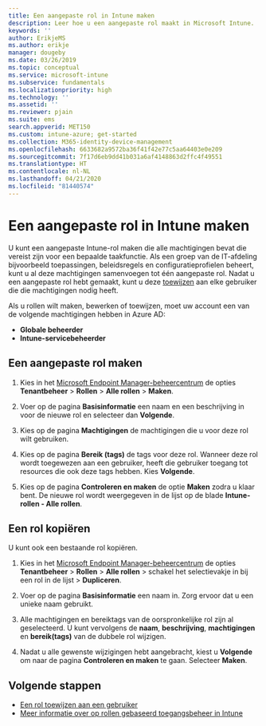 ```yaml
---
title: Een aangepaste rol in Intune maken
description: Leer hoe u een aangepaste rol maakt in Microsoft Intune.
keywords: ''
author: ErikjeMS
ms.author: erikje
manager: dougeby
ms.date: 03/26/2019
ms.topic: conceptual
ms.service: microsoft-intune
ms.subservice: fundamentals
ms.localizationpriority: high
ms.technology: ''
ms.assetid: ''
ms.reviewer: pjain
ms.suite: ems
search.appverid: MET150
ms.custom: intune-azure; get-started
ms.collection: M365-identity-device-management
ms.openlocfilehash: 6633682a9572ba36f41f42e77c5aa64403e0e209
ms.sourcegitcommit: 7f17d6eb9dd41b031a6af4148863d2ffc4f49551
ms.translationtype: HT
ms.contentlocale: nl-NL
ms.lasthandoff: 04/21/2020
ms.locfileid: "81440574"
---
```

# <a name="create-a-custom-role-in-intune"></a>Een aangepaste rol in Intune maken

U kunt een aangepaste Intune-rol maken die alle machtigingen bevat die vereist zijn voor een bepaalde taakfunctie. Als een groep van de IT-afdeling bijvoorbeeld toepassingen, beleidsregels en configuratieprofielen beheert, kunt u al deze machtigingen samenvoegen tot één aangepaste rol. Nadat u een aangepaste rol hebt gemaakt, kunt u deze [toewijzen](assign-role.md) aan elke gebruiker die die machtigingen nodig heeft.

Als u rollen wilt maken, bewerken of toewijzen, moet uw account een van de volgende machtigingen hebben in Azure AD:
- **Globale beheerder**
- **Intune-servicebeheerder**

## <a name="to-create-a-custom-role"></a>Een aangepaste rol maken

1. Kies in het [Microsoft Endpoint Manager-beheercentrum](https://go.microsoft.com/fwlink/?linkid=2109431) de opties **Tenantbeheer** > **Rollen** > **Alle rollen** > **Maken**.

2. Voer op de pagina **Basisinformatie** een naam en een beschrijving in voor de nieuwe rol en selecteer dan **Volgende**.

3. Kies op de pagina **Machtigingen** de machtigingen die u voor deze rol wilt gebruiken.

4. Kies op de pagina **Bereik (tags)** de tags voor deze rol. Wanneer deze rol wordt toegewezen aan een gebruiker, heeft die gebruiker toegang tot resources die ook deze tags hebben. Kies **Volgende**.

5. Kies op de pagina **Controleren en maken** de optie **Maken** zodra u klaar bent. De nieuwe rol wordt weergegeven in de lijst op de blade **Intune-rollen - Alle rollen**.

## <a name="copy-a-role"></a>Een rol kopiëren

U kunt ook een bestaande rol kopiëren.

1. Kies in het [Microsoft Endpoint Manager-beheercentrum](https://go.microsoft.com/fwlink/?linkid=2109431) de opties **Tenantbeheer** > **Rollen** > **Alle rollen** > schakel het selectievakje in bij een rol in de lijst > **Dupliceren**.

2. Voer op de pagina **Basisinformatie** een naam in. Zorg ervoor dat u een unieke naam gebruikt.

3. Alle machtigingen en bereiktags van de oorspronkelijke rol zijn al geselecteerd. U kunt vervolgens de **naam**, **beschrijving**, **machtigingen** en **bereik(tags)** van de dubbele rol wijzigen.

4. Nadat u alle gewenste wijzigingen hebt aangebracht, kiest u **Volgende** om naar de pagina **Controleren en maken** te gaan. Selecteer **Maken**. 

## <a name="next-steps"></a>Volgende stappen
- [Een rol toewijzen aan een gebruiker](assign-role.md)
- [Meer informatie over op rollen gebaseerd toegangsbeheer in Intune](role-based-access-control.md)


